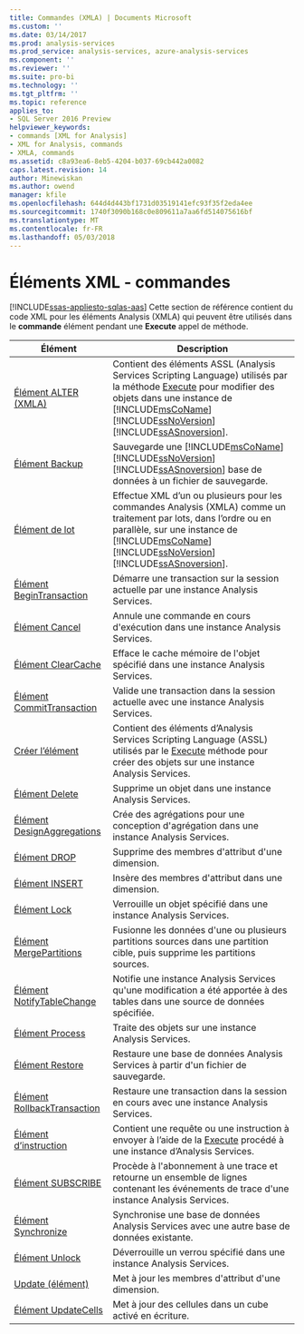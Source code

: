```yaml
---
title: Commandes (XMLA) | Documents Microsoft
ms.custom: ''
ms.date: 03/14/2017
ms.prod: analysis-services
ms.prod_service: analysis-services, azure-analysis-services
ms.component: ''
ms.reviewer: ''
ms.suite: pro-bi
ms.technology: ''
ms.tgt_pltfrm: ''
ms.topic: reference
applies_to:
- SQL Server 2016 Preview
helpviewer_keywords:
- commands [XML for Analysis]
- XML for Analysis, commands
- XMLA, commands
ms.assetid: c8a93ea6-8eb5-4204-b037-69cb442a0082
caps.latest.revision: 14
author: Minewiskan
ms.author: owend
manager: kfile
ms.openlocfilehash: 644d4d443bf1731d03519141efc93f35f2eda4ee
ms.sourcegitcommit: 1740f3090b168c0e809611a7aa6fd514075616bf
ms.translationtype: MT
ms.contentlocale: fr-FR
ms.lasthandoff: 05/03/2018
---
```

# <a name="xml-elements---commands"></a>Éléments XML - commandes
[!INCLUDE[ssas-appliesto-sqlas-aas](../../../includes/ssas-appliesto-sqlas-aas.md)]
  Cette section de référence contient du code XML pour les éléments Analysis (XMLA) qui peuvent être utilisés dans le **commande** élément pendant une **Execute** appel de méthode.  
  
|Élément| Description|  
|-------------|-----------------|  
|[Élément ALTER (XMLA)](../../../analysis-services/xmla/xml-elements-commands/alter-element-xmla.md)|Contient des éléments ASSL (Analysis Services Scripting Language) utilisés par la méthode [Execute](../../../analysis-services/xmla/xml-elements-methods-execute.md) pour modifier des objets dans une instance de [!INCLUDE[msCoName](../../../includes/msconame-md.md)] [!INCLUDE[ssNoVersion](../../../includes/ssnoversion-md.md)] [!INCLUDE[ssASnoversion](../../../includes/ssasnoversion-md.md)].|  
|[Élément Backup](../../../analysis-services/xmla/xml-elements-commands/backup-element-xmla.md)|Sauvegarde une [!INCLUDE[msCoName](../../../includes/msconame-md.md)] [!INCLUDE[ssNoVersion](../../../includes/ssnoversion-md.md)] [!INCLUDE[ssASnoversion](../../../includes/ssasnoversion-md.md)] base de données à un fichier de sauvegarde.|  
|[Élément de lot](../../../analysis-services/xmla/xml-elements-commands/batch-element-xmla.md)|Effectue XML d’un ou plusieurs pour les commandes Analysis (XMLA) comme un traitement par lots, dans l’ordre ou en parallèle, sur une instance de [!INCLUDE[msCoName](../../../includes/msconame-md.md)] [!INCLUDE[ssNoVersion](../../../includes/ssnoversion-md.md)] [!INCLUDE[ssASnoversion](../../../includes/ssasnoversion-md.md)].|  
|[Élément BeginTransaction](../../../analysis-services/xmla/xml-elements-commands/begintransaction-element-xmla.md)|Démarre une transaction sur la session actuelle par une instance Analysis Services.|  
|[Élément Cancel](../../../analysis-services/xmla/xml-elements-commands/cancel-element-xmla.md)|Annule une commande en cours d'exécution dans une instance Analysis Services.|  
|[Élément ClearCache](../../../analysis-services/xmla/xml-elements-commands/clearcache-element-xmla.md)|Efface le cache mémoire de l'objet spécifié dans une instance Analysis Services.|  
|[Élément CommitTransaction](../../../analysis-services/xmla/xml-elements-commands/committransaction-element-xmla.md)|Valide une transaction dans la session actuelle avec une instance Analysis Services.|  
|[Créer l’élément](../../../analysis-services/xmla/xml-elements-commands/create-element-xmla.md)|Contient des éléments d’Analysis Services Scripting Language (ASSL) utilisés par le [Execute](../../../analysis-services/xmla/xml-elements-methods-execute.md) méthode pour créer des objets sur une instance Analysis Services.|  
|[Élément Delete](../../../analysis-services/xmla/xml-elements-commands/delete-element-xmla.md)|Supprime un objet dans une instance Analysis Services.|  
|[Élément DesignAggregations](../../../analysis-services/xmla/xml-elements-commands/designaggregations-element-xmla.md)|Crée des agrégations pour une conception d'agrégation dans une instance Analysis Services.|  
|[Élément DROP](../../../analysis-services/xmla/xml-elements-commands/drop-element-xmla.md)|Supprime des membres d'attribut d'une dimension.|  
|[Élément INSERT](../../../analysis-services/xmla/xml-elements-commands/insert-element-xmla.md)|Insère des membres d'attribut dans une dimension.|  
|[Élément Lock](../../../analysis-services/xmla/xml-elements-commands/lock-element-xmla.md)|Verrouille un objet spécifié dans une instance Analysis Services.|  
|[Élément MergePartitions](../../../analysis-services/xmla/xml-elements-commands/mergepartitions-element-xmla.md)|Fusionne les données d'une ou plusieurs partitions sources dans une partition cible, puis supprime les partitions sources.|  
|[Élément NotifyTableChange](../../../analysis-services/xmla/xml-elements-commands/notifytablechange-element-xmla.md)|Notifie une instance Analysis Services qu'une modification a été apportée à des tables dans une source de données spécifiée.|  
|[Élément Process](../../../analysis-services/xmla/xml-elements-commands/process-element-xmla.md)|Traite des objets sur une instance Analysis Services.|  
|[Élément Restore](../../../analysis-services/xmla/xml-elements-commands/restore-element-xmla.md)|Restaure une base de données Analysis Services à partir d'un fichier de sauvegarde.|  
|[Élément RollbackTransaction](../../../analysis-services/xmla/xml-elements-commands/rollbacktransaction-element-xmla.md)|Restaure une transaction dans la session en cours avec une instance Analysis Services.|  
|[Élément d’instruction](../../../analysis-services/xmla/xml-elements-commands/statement-element-xmla.md)|Contient une requête ou une instruction à envoyer à l’aide de la [Execute](../../../analysis-services/xmla/xml-elements-methods-execute.md) procédé à une instance d’Analysis Services.|  
|[Élément SUBSCRIBE](../../../analysis-services/xmla/xml-elements-commands/subscribe-element-xmla.md)|Procède à l'abonnement à une trace et retourne un ensemble de lignes contenant les événements de trace d'une instance Analysis Services.|  
|[Élément Synchronize](../../../analysis-services/xmla/xml-elements-commands/synchronize-element-xmla.md)|Synchronise une base de données Analysis Services avec une autre base de données existante.|  
|[Élément Unlock](../../../analysis-services/xmla/xml-elements-commands/unlock-element-xmla.md)|Déverrouille un verrou spécifié dans une instance Analysis Services.|  
|[Update (élément)](../../../analysis-services/xmla/xml-elements-commands/update-element-xmla.md)|Met à jour les membres d'attribut d'une dimension.|  
|[Élément UpdateCells](../../../analysis-services/xmla/xml-elements-commands/updatecells-element-xmla.md)|Met à jour des cellules dans un cube activé en écriture.|  
  
  
